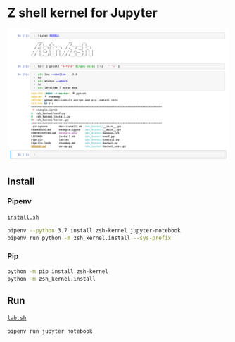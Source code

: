 # Z shell kernel for Jupyter

![example screenshot](misc/example.png)

## Install

### Pipenv
[`install.sh`](misc/install.sh)
```sh
pipenv --python 3.7 install zsh-kernel jupyter-notebook
pipenv run python -m zsh_kernel.install --sys-prefix
```

### Pip
```sh
python -m pip install zsh-kernel
python -m zsh_kernel.install
```

## Run
[`lab.sh`](misc/lab.sh)
```sh
pipenv run jupyter notebook
```
